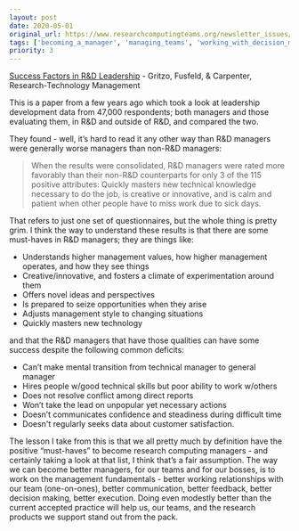 ```yaml
---
layout: post
date: 2020-05-01
original_url: https://www.researchcomputingteams.org/newsletter_issues/0022
tags: ['becoming_a_manager', 'managing_teams', 'working_with_decision_makers']
priority: 3
---
```


<!-- markdownlint-disable MD033 -->
<!-- markdownlint-disable MD041 -->
<!-- markdownlint-disable MD049 -->

[Success Factors in R&D Leadership](https://www.tandfonline.com/doi/full/10.1080/08956308.2017.1325683) -  Gritzo, Fusfeld, & Carpenter, Research-Technology Management

This is a paper from a few years ago which took a look at leadership development data from 47,000 respondents; both managers and those evaluating them, in R&D and outside of R&D, and compared the two.

They found - well, it’s hard to read it any other way than  R&D managers were generally worse managers than non-R&D managers:


> When the results were consolidated, R&D managers were rated more favorably than their non-R&D counterparts for only 3 of the 115 positive attributes: Quickly masters new technical knowledge necessary to do the job, is creative or innovative, and is calm and patient when other people have to miss work due to sick days.

That refers to just one set of questionnaires, but the whole thing is pretty grim.  I think the way to understand these results is that there are some must-haves in R&D managers; they are things like:


- Understands higher management values, how higher management operates, and how they see things
- Creative/innovative, and fosters a climate of experimentation around them
- Offers novel ideas and perspectives
- Is prepared to seize opportunities when they arise
- Adjusts management style to changing situations
- Quickly masters new technology

and that the R&D managers that have those qualities can have some success despite the following common deficits:


- Can’t make mental transition from technical manager to general manager
- Hires people w/good technical skills but poor ability to work w/others
- Does not resolve conflict among direct reports
- Won’t take the lead on unpopular yet necessary actions
- Doesn’t communicates confidence and steadiness during difficult time
- Doesn't regularly seeks data about customer satisfaction.

The lesson I take from this is that we all pretty much by definition have the positive “must-haves” to become research computing managers - and certainly taking a look at that list, I think that’s a fair assumption.  The way we can become better managers, for our teams and for our bosses, is to work on the management fundamentals - better working relationships with our team (one-on-ones), better communication, better feedback, better decision making, better execution.  Doing even modestly better than the current accepted practice will help us, our teams, and the research products we support stand out from the pack.

